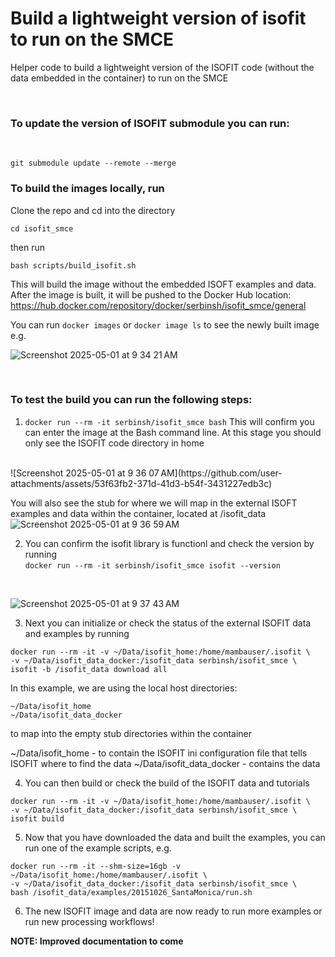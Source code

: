 # Build a lightweight version of isofit to run on the SMCE
Helper code to build a lightweight version of the ISOFIT code (without the data embedded in the container) to run on the SMCE

<br>

### To update the version of ISOFIT submodule you can run:

<br>

```
git submodule update --remote --merge
```

### To build the images locally, run

Clone the repo and cd into the directory
```
cd isofit_smce
```

then run

```
bash scripts/build_isofit.sh
```

This will build the image without the embedded ISOFT examples and data. After the image is built, it will be pushed to the Docker Hub location: <br>
https://hub.docker.com/repository/docker/serbinsh/isofit_smce/general

You can run ```docker images``` or ```docker image ls``` to see the newly built image
e.g. <br>

![Screenshot 2025-05-01 at 9 34 21 AM](https://github.com/user-attachments/assets/7e5f5685-c225-4eec-b4ba-e12854b17f5b)

<br>

### To test the build you can run the following steps:

1) ```docker run --rm -it serbinsh/isofit_smce bash```
This will confirm you can enter the image at the Bash command line. At this stage you should only see the ISOFIT code directory in home

<br>
![Screenshot 2025-05-01 at 9 36 07 AM](https://github.com/user-attachments/assets/53f63fb2-371d-41d3-b54f-3431227edb3c)

You will also see the stub for where we will map in the external ISOFT examples and data within the container, located at /isofit_data
<br>
![Screenshot 2025-05-01 at 9 36 59 AM](https://github.com/user-attachments/assets/05c05ee3-fe18-499e-bbcd-c7022f401ec2)

2) You can confirm the isofit library is functionl and check the version by running <br>
```docker run --rm -it serbinsh/isofit_smce isofit --version```

<br>
 
![Screenshot 2025-05-01 at 9 37 43 AM](https://github.com/user-attachments/assets/66bae264-f944-4cc9-9236-37866ac008de)

3) Next you can initialize or check the status of the external ISOFIT data and examples by running

```
docker run --rm -it -v ~/Data/isofit_home:/home/mambauser/.isofit \
-v ~/Data/isofit_data_docker:/isofit_data serbinsh/isofit_smce \
isofit -b /isofit_data download all
```

In this example, we are using the local host directories:
```
~/Data/isofit_home
~/Data/isofit_data_docker
```
to map into the empty stub directories within the container

~/Data/isofit_home - to contain the ISOFIT ini configuration file that tells ISOFIT where to find the data
~/Data/isofit_data_docker - contains the data

4) You can then build or check the build of the ISOFIT data and tutorials

```
docker run --rm -it -v ~/Data/isofit_home:/home/mambauser/.isofit \
-v ~/Data/isofit_data_docker:/isofit_data serbinsh/isofit_smce \
isofit build
```

5) Now that you have downloaded the data and built the examples, you can run one of the example scripts, e.g.

```
docker run --rm -it --shm-size=16gb -v ~/Data/isofit_home:/home/mambauser/.isofit \
-v ~/Data/isofit_data_docker:/isofit_data serbinsh/isofit_smce \
bash /isofit_data/examples/20151026_SantaMonica/run.sh
```
  

6) The new ISOFIT image and data are now ready to run more examples or run new processing workflows!


<b>NOTE: Improved documentation to come<b>
